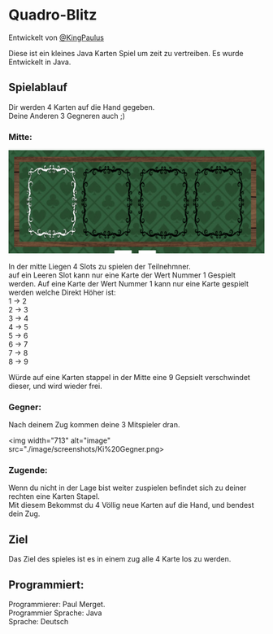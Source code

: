 # Quadro-Blitz
Entwickelt von [@KingPaulus](https://github.com/KingPaulus)

Diese ist ein kleines Java Karten Spiel um zeit zu vertreiben.
Es wurde Entwickelt in Java.

## Spielablauf

Dir werden 4 Karten auf die Hand gegeben. <br>
Deine Anderen 3 Gegneren auch ;) <br>

### Mitte:
<img width="713" alt="image" src="./image/screenshots/screenshot%20Mitte.png">

In der mitte Liegen 4 Slots zu spielen der Teilnehmner. <br>
auf ein Leeren Slot kann nur eine Karte der Wert Nummer 1 Gespielt werden.
Auf eine Karte der Wert Nummer 1 kann nur eine Karte gespielt werden welche Direkt Höher ist: <br>
1 -> 2 <br>
2 -> 3 <br>
3 -> 4 <br>
4 -> 5 <br>
5 -> 6 <br>
6 -> 7 <br>
7 -> 8 <br>
8 -> 9 <br>

Würde auf eine Karten stappel in der Mitte eine 9 Gepsielt verschwindet dieser, und wird wieder frei.

### Gegner:
Nach deinem Zug kommen deine 3 Mitspieler dran.

<img width="713" alt="image" src="./image/screenshots/Ki%20Gegner.png>

### Zugende:
Wenn du nicht in der Lage bist weiter zuspielen befindet sich zu deiner rechten eine Karten Stapel. <br>
Mit diesem Bekommst du 4 Völlig neue Karten auf die Hand, und bendest dein Zug.

## Ziel
Das Ziel des spieles ist es in einem zug alle 4 Karte los zu werden.

## Programmiert:
Programmierer: Paul Merget. <br>
Programmier Sprache: Java <br>
Sprache: Deutsch
